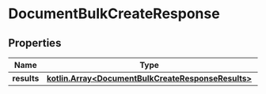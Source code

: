 # DocumentBulkCreateResponse

## Properties
Name | Type | Description | Notes
------------ | ------------- | ------------- | -------------
**results** | [**kotlin.Array&lt;DocumentBulkCreateResponseResults&gt;**](DocumentBulkCreateResponseResults.md) |  | 
